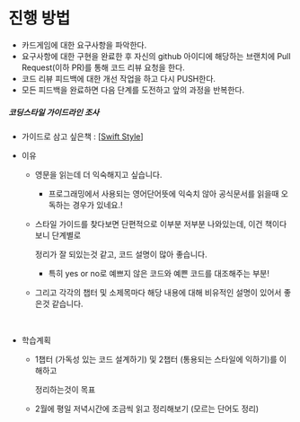 # 진행 방법

- 카드게임에 대한 요구사항을 파악한다.
- 요구사항에 대한 구현을 완료한 후 자신의 github 아이디에 해당하는 브랜치에 Pull Request(이하 PR)를 통해 코드 리뷰 요청을 한다.
- 코드 리뷰 피드백에 대한 개선 작업을 하고 다시 PUSH한다.
- 모든 피드백을 완료하면 다음 단계를 도전하고 앞의 과정을 반복한다.

##### 코딩스타일 가이드라인 조사

- 가이드로 삼고 싶은책 : [[Swift Style](https://www.amazon.com/Swift-Style-Opinionated-Guide-Language/dp/1680502352)]

- 이유

  - 영문을 읽는데 더 익숙해지고 싶습니다.

    - 프로그래밍에서 사용되는 영어단어뜻에 익숙치 않아 공식문서를 읽을때 오독하는 경우가 있네요.!

  - 스타일 가이드를 찾다보면 단편적으로 이부분 저부분 나와있는데, 이건 책이다보니 단계별로

    정리가 잘 되있는것 같고, 코드 설명이 많아 좋습니다.

    - 특히 yes or no로 예쁘지 않은 코드와 예쁜 코드를 대조해주는 부분!

  - 그리고 각각의 챕터 및 소제목마다 해당 내용에 대해 비유적인 설명이 있어서 좋은것 같습니다.

  ​

- 학습계획

  - 1챕터 (가독성 있는 코드 설계하기) 및 2챕터 (통용되는 스타일에 익하기)를 이해하고

    정리하는것이 목표

  - 2월에 평일 저녁시간에 조금씩 읽고 정리해보기 (모르는 단어도 정리)